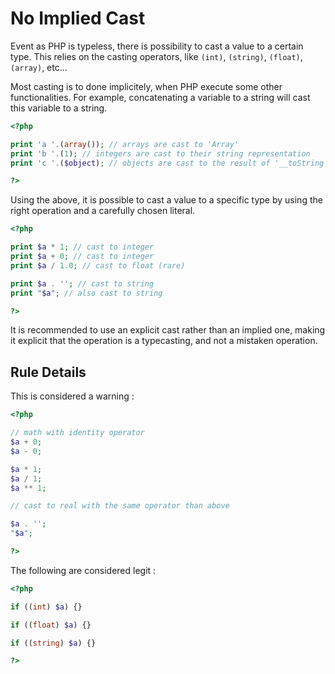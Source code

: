 <!-- Good Practices -->
# No Implied Cast

Event as PHP is typeless, there is possibility to cast a value to a certain type. This relies on the casting operators, like `(int)`, `(string)`, `(float)`, `(array)`, etc...

Most casting is to done implicitely, when PHP execute some other functionalities. For example, concatenating a variable to a string will cast this variable to a string. 

```php
<?php

print 'a '.(array()); // arrays are cast to 'Array'
print 'b '.(1); // integers are cast to their string representation 
print 'c '.($object); // objects are cast to the result of '__toString' or emit an error.

?>
```

Using the above, it is possible to cast a value to a specific type by using the right operation and a carefully chosen literal.

```php
<?php

print $a * 1; // cast to integer
print $a + 0; // cast to integer
print $a / 1.0; // cast to float (rare)

print $a . ''; // cast to string
print "$a"; // also cast to string

?>
```
It is recommended to use an explicit cast rather than an implied one, making it explicit that the operation is a typecasting, and not a mistaken operation. 

## Rule Details

This is considered a warning : 

```php
<?php

// math with identity operator
$a + 0;
$a - 0;

$a * 1; 
$a / 1; 
$a ** 1; 

// cast to real with the same operator than above

$a . ''; 
"$a"; 

?>
```

The following are considered legit : 

```php
<?php

if ((int) $a) {} 

if ((float) $a) {} 

if ((string) $a) {} 

?>
```

<!--
## When Not To Use It
Please, always use it.

## Further Reading

* [Return](http://php.net/manual/en/function.return.php)
 -->
